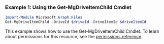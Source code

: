 ### Example 1: Using the Get-MgDriveItemChild Cmdlet
```powershell
Import-Module Microsoft.Graph.Files
Get-MgDriveItemChild -DriveId $driveId -DriveItemId $driveItemId
```
This example shows how to use the Get-MgDriveItemChild Cmdlet.
To learn about permissions for this resource, see the [permissions reference](/graph/permissions-reference).
